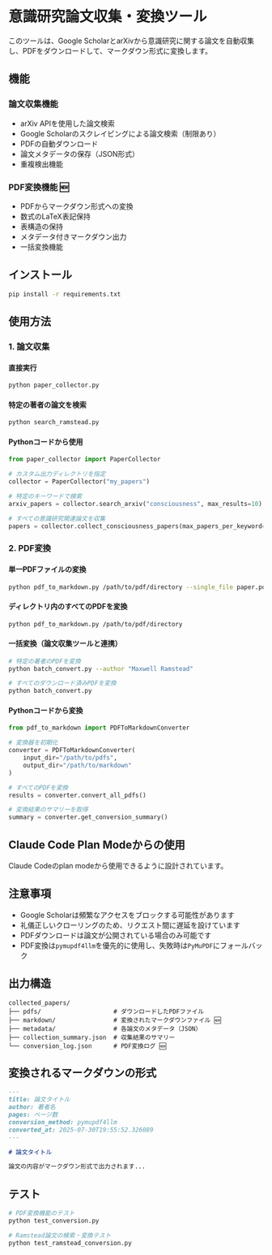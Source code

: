 # 意識研究論文収集・変換ツール

このツールは、Google ScholarとarXivから意識研究に関する論文を自動収集し、PDFをダウンロードして、マークダウン形式に変換します。

## 機能

### 論文収集機能
- arXiv APIを使用した論文検索
- Google Scholarのスクレイピングによる論文検索（制限あり）
- PDFの自動ダウンロード
- 論文メタデータの保存（JSON形式）
- 重複検出機能

### PDF変換機能 🆕
- PDFからマークダウン形式への変換
- 数式のLaTeX表記保持
- 表構造の保持
- メタデータ付きマークダウン出力
- 一括変換機能

## インストール

```bash
pip install -r requirements.txt
```

## 使用方法

### 1. 論文収集

#### 直接実行
```bash
python paper_collector.py
```

#### 特定の著者の論文を検索
```bash
python search_ramstead.py
```

#### Pythonコードから使用
```python
from paper_collector import PaperCollector

# カスタム出力ディレクトリを指定
collector = PaperCollector("my_papers")

# 特定のキーワードで検索
arxiv_papers = collector.search_arxiv("consciousness", max_results=10)

# すべての意識研究関連論文を収集
papers = collector.collect_consciousness_papers(max_papers_per_keyword=5)
```

### 2. PDF変換

#### 単一PDFファイルの変換
```bash
python pdf_to_markdown.py /path/to/pdf/directory --single_file paper.pdf
```

#### ディレクトリ内のすべてのPDFを変換
```bash
python pdf_to_markdown.py /path/to/pdf/directory
```

#### 一括変換（論文収集ツールと連携）
```bash
# 特定の著者のPDFを変換
python batch_convert.py --author "Maxwell Ramstead"

# すべてのダウンロード済みPDFを変換
python batch_convert.py
```

#### Pythonコードから変換
```python
from pdf_to_markdown import PDFToMarkdownConverter

# 変換器を初期化
converter = PDFToMarkdownConverter(
    input_dir="/path/to/pdfs",
    output_dir="/path/to/markdown"
)

# すべてのPDFを変換
results = converter.convert_all_pdfs()

# 変換結果のサマリーを取得
summary = converter.get_conversion_summary()
```

## Claude Code Plan Modeからの使用

Claude Codeのplan modeから使用できるように設計されています。

## 注意事項

- Google Scholarは頻繁なアクセスをブロックする可能性があります
- 礼儀正しいクローリングのため、リクエスト間に遅延を設けています
- PDFダウンロードは論文が公開されている場合のみ可能です
- PDF変換は`pymupdf4llm`を優先的に使用し、失敗時は`PyMuPDF`にフォールバック

## 出力構造

```
collected_papers/
├── pdfs/                    # ダウンロードしたPDFファイル
├── markdown/                # 変換されたマークダウンファイル 🆕
├── metadata/                # 各論文のメタデータ（JSON）
├── collection_summary.json  # 収集結果のサマリー
└── conversion_log.json      # PDF変換ログ 🆕
```

## 変換されるマークダウンの形式

```markdown
---
title: 論文タイトル
author: 著者名
pages: ページ数
conversion_method: pymupdf4llm
converted_at: 2025-07-30T19:55:52.326089
---

# 論文タイトル

論文の内容がマークダウン形式で出力されます...
```

## テスト

```bash
# PDF変換機能のテスト
python test_conversion.py

# Ramstead論文の検索・変換テスト
python test_ramstead_conversion.py
```